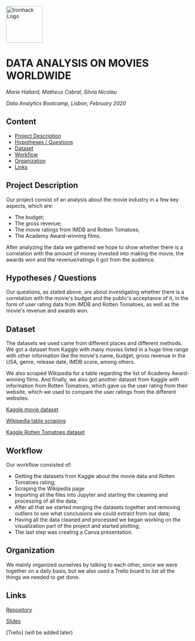 <img src="https://bit.ly/2VnXWr2" alt="Ironhack Logo" width="100"/>

# DATA ANALYSIS ON MOVIES WORLDWIDE
*Marie Hallard, Matheus Cabral, Silvia Nicolau*

*Data Analytics Bootcamp, Lisbon, February 2020*

## Content
- [Project Description](#project-description)
- [Hypotheses / Questions](#hypotheses-/-questions)
- [Dataset](#dataset)
- [Workflow](#workflow)
- [Organization](#organization)
- [Links](#links)

<a name="project-description"></a>

## Project Description
Our project consist of an analysis about the movie industry in a few key aspects, which are:
- The budget;
- The gross revenue;
- The movie ratings from IMDB and Rotten Tomatoes;
- The Academy Award-winning films.

After analyzing the data we gathered we hope to show whether there is a correlation with the amount of money invested into making the movie, the awards won and the revenue/ratings it got from the audience.

<a name="hypotheses-/-questions"></a>

## Hypotheses / Questions
Our questions, as stated above, are about investigating whether there is a correlation with the movie's budget and the public's acceptance of it, in the form of user rating data from IMDB and Rotten Tomatoes, as well as the movie's revenue and awards won.

<a name="dataset"></a>

## Dataset
The datasets we used came from different places and different methods.
We got a dataset from Kaggle with many movies listed in a huge time range with other information like the movie's name, budget, gross revenue in the USA, genre, release date, IMDB score, among others.

We also scraped Wikipedia for a table regarding the list of Academy Award-winning films.
And finally, we also got another dataset from Kaggle with information from Rotten Tomatoes, which gave us the user rating from their website, which we used to compare the user ratings from the different websites.

[Kaggle movie dataset](https://www.kaggle.com/danielgrijalvas/movies)

[Wikipedia table scraping](https://en.wikipedia.org/wiki/List_of_Academy_Award-winning_films)

[Kaggle Rotten Tomatoes dataset](https://www.kaggle.com/stefanoleone992/rotten-tomatoes-movies-and-critics-datasets/data)

<a name="workflow"></a>

## Workflow
Our workflow consisted of:
- Getting the datasets from Kaggle about the movie data and Rotten Tomatoes rating;
- Scraping the Wikipedia page
- Importing all the files into Jupyter and starting the cleaning and processing of all the data;
- After all that we started merging the datasets together and removing outliers to see what conclusions we could extract from our data;
- Having all the data cleaned and processed we began working on the visualization part of the project and started plotting;
- The last step was creating a Canva presentation.

<a name="organization"></a>

## Organization
We mainly organized ourselves by talking to each other, since we were together on a daily basis, but we also used a Trello board to list all the things we needed to get done.

<a name="links"></a>

## Links

[Repository](https://github.com/Satarasiel/Project-Week-3-Data-Thieves)

[Slides](https://www.canva.com/design/DADy4mJ2UR4/G5PtrHP91ASZzBwfvST7AQ/view?utm_content=DADy4mJ2UR4&utm_campaign=designshare&utm_medium=link&utm_source=sharebutton)

[Trello] (will be added later)
